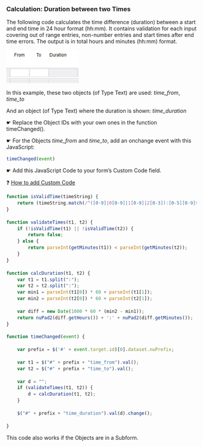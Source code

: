 ### Calculation: Duration between two Times

The following code calculates the time difference (duration) between a start and end time in 24 hour format (hh:mm). 
It contains validation for each input covering out of range entries, non-number entries and start times after end time errors. 
The output is in total hours and minutes (hh:mm) format. 


<p align="left">
  <img src="screenshots/calc_time_duration.gif">
</p>


In this example, these two objects (of Type Text) are used: *time_from*, *time_to*

And an object (of Type Text) where the duration is shown: *time_duration*

☛  Replace the Object IDs with your own ones in the function timeChanged().

☛  For the Objects *time_from* and *time_to*, add an onchange event with this JavaScript:

```javascript
timeChanged(event)
```

☛ Add this JavaScript Code to your form’s Custom Code field. 

❓ [How to add Custom Code](/codelib/common/form_add_custom_code_javascript.gif)

```javascript
function isValidTime(timeString) {
    return (timeString.match(/^([0-9]|0[0-9]|1[0-9]|2[0-3]):[0-5][0-9]$/));
}

function validateTimes(t1, t2) {
    if (!isValidTime(t1) || !isValidTime(t2)) {
        return false;
    } else {
        return parseInt(getMinutes(t1)) < parseInt(getMinutes(t2));
    }
}

function calcDuration(t1, t2) {
    var t1 = t1.split(":");
    var t2 = t2.split(":");
    var min1 = parseInt(t1[0]) * 60 + parseInt(t1[1]);
    var min2 = parseInt(t2[0]) * 60 + parseInt(t2[1]);

    var diff = new Date(1000 * 60 * (min2 - min1));
    return nuPad2(diff.getHours()) + ':' + nuPad2(diff.getMinutes());
}

function timeChanged(event) {

    var prefix = $('#' + event.target.id)[0].dataset.nuPrefix;

    var t1 = $("#" + prefix + "time_from").val();
    var t2 = $("#" + prefix + "time_to").val();

    var d = "";
    if (validateTimes(t1, t2)) {
        d = calcDuration(t1, t2);
    }

    $("#" + prefix + "time_duration").val(d).change();

}
```


This code also works if the Objects are in a Subform.
